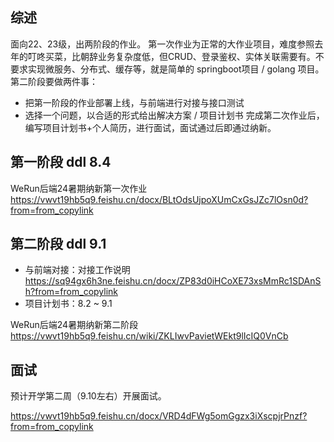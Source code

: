 ## 综述
面向22、23级，出两阶段的作业。
第一次作业为正常的大作业项目，难度参照去年的叮咚买菜，比朝辞业务复杂度低，但CRUD、登录鉴权、实体关联需要有。不要求实现微服务、分布式、缓存等，就是简单的 springboot项目 / golang 项目。
第二阶段要做两件事：
- 把第一阶段的作业部署上线，与前端进行对接与接口测试
- 选择一个问题，以合适的形式给出解决方案 / 项目计划书
完成第二次作业后，编写项目计划书+个人简历，进行面试，面试通过后即通过纳新。

## 第一阶段 ddl 8.4
WeRun后端24暑期纳新第一次作业
https://vwvt19hb5q9.feishu.cn/docx/BLtOdsUjpoXUmCxGsJZc7lOsn0d?from=from_copylink

## 第二阶段 ddl 9.1
- 与前端对接：对接工作说明 https://sq94gx6h3ne.feishu.cn/docx/ZP83d0iHCoXE73xsMmRc1SDAnSh?from=from_copylink
- 项目计划书：8.2 ~ 9.1

WeRun后端24暑期纳新第二阶段
https://vwvt19hb5q9.feishu.cn/wiki/ZKLIwvPavietWEkt9lIcIQ0VnCb

## 面试
预计开学第二周（9.10左右）开展面试。

https://vwvt19hb5q9.feishu.cn/docx/VRD4dFWg5omGgzx3iXscpjrPnzf?from=from_copylink
